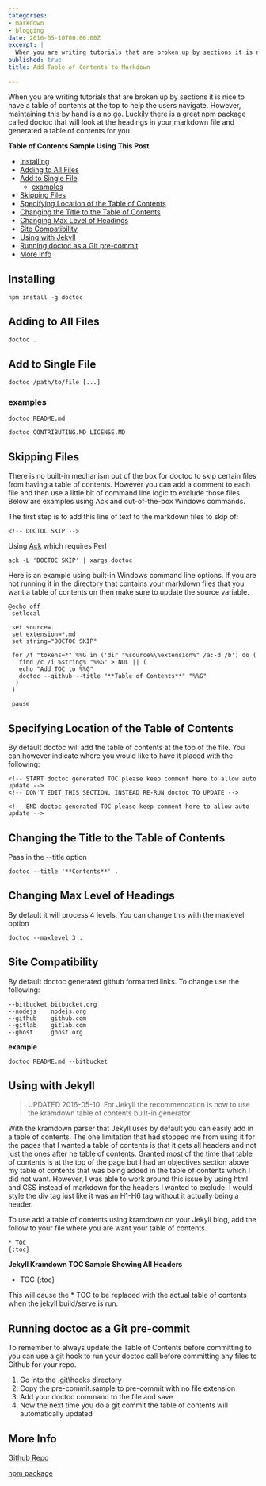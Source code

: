 ```yaml
---
categories:
- markdown
- blogging
date: 2016-05-10T00:00:00Z
excerpt: |
  When you are writing tutorials that are broken up by sections it is nice to have a table of contents at the top to help the users navigate.  However, maintaining this by hand is a no go.  Luckily there is a great npm package called doctoc that will look at the headings in your markdown file and generated a table of contents for you.
published: true
title: Add Table of Contents to Markdown

---
```


When you are writing tutorials that are broken up by sections it is nice to have a table of contents at the top to help the users navigate.  However, maintaining this by hand is a no go.  Luckily there is a great npm package called doctoc that will look at the headings in your markdown file and generated a table of contents for you.

**Table of Contents Sample Using This Post**

<!-- START doctoc generated TOC please keep comment here to allow auto update -->
<!-- DON'T EDIT THIS SECTION, INSTEAD RE-RUN doctoc TO UPDATE -->

- [Installing](#installing)
- [Adding to All Files](#adding-to-all-files)
- [Add to Single File](#add-to-single-file)
  - [examples](#examples)
- [Skipping Files](#skipping-files)
- [Specifying Location of the Table of Contents](#specifying-location-of-the-table-of-contents)
- [Changing the Title to the Table of Contents](#changing-the-title-to-the-table-of-contents)
- [Changing Max Level of Headings](#changing-max-level-of-headings)
- [Site Compatibility](#site-compatibility)
- [Using with Jekyll](#using-with-jekyll)
- [Running doctoc as a Git pre-commit](#running-doctoc-as-a-git-pre-commit)
- [More Info](#more-info)

<!-- END doctoc generated TOC please keep comment here to allow auto update -->

## Installing

    npm install -g doctoc

## Adding to All Files

    doctoc .

## Add to Single File

    doctoc /path/to/file [...]

### examples

    doctoc README.md

    doctoc CONTRIBUTING.MD LICENSE.MD

## Skipping Files

There is no built-in mechanism out of the box for doctoc to skip certain files from having a table of contents.  However you can add a comment to each file and then use a little bit of command line logic to exclude those files.  Below are examples using Ack and out-of-the-box Windows commands.

The first step is to add this line of text to the markdown files to skip of:

    <!-- DOCTOC SKIP -->

Using [Ack](http://beyondgrep.com/) which requires Perl

    ack -L 'DOCTOC SKIP' | xargs doctoc

Here is an example using built-in Windows command line options.  If you are not running it in the directory that contains your markdown files that you want a table of contents on then make sure to update the source variable.

    @echo off
     setlocal

     set source=.
     set extension=*.md
     set string="DOCTOC SKIP"

     for /f "tokens=*" %%G in ('dir "%source%\%extension%" /a:-d /b') do (
       find /c /i %string% "%%G" > NUL || (
       echo "Add TOC to %%G"
       doctoc --github --title "**Table of Contents**" "%%G"
      )
     )

     pause

## Specifying Location of the Table of Contents

By default doctoc will add the table of contents at the top of the file.  You can however indicate where you would like to have it placed with the following:

    <!-- START doctoc generated TOC please keep comment here to allow auto update -->
    <!-- DON'T EDIT THIS SECTION, INSTEAD RE-RUN doctoc TO UPDATE -->

    <!-- END doctoc generated TOC please keep comment here to allow auto update -->

## Changing the Title to the Table of Contents

Pass in the --title option

    doctoc --title '**Contents**' .

## Changing Max Level of Headings

By default it will process 4 levels.  You can change this with the maxlevel option

    doctoc --maxlevel 3 .

## Site Compatibility

By default doctoc generated github formatted links.  To change use the following:

    --bitbucket bitbucket.org
    --nodejs    nodejs.org
    --github    github.com
    --gitlab    gitlab.com
    --ghost     ghost.org

**example**

    doctoc README.md --bitbucket

## Using with Jekyll

>UPDATED 2016-05-10: For Jekyll the recommendation is now to use the kramdown table of contents built-in generator

With the kramdown parser that Jekyll uses by default you can easily add in a table of contents.  The one limitation that had stopped me from using it for the pages that I wanted a table of contents is that it gets all headers and not just the ones after he table of contents.  Granted most of the time that table of contents is at the top of the page but I had an objectives section above my table of contents that was being added in the table of contents which I did not want.  However, I was able to work around this issue by using html and CSS instead of markdown for the headers I wanted to exclude.  I would style the div tag just like it was an H1-H6 tag without it actually being a header.

To use add a table of contents using kramdown on your Jekyll blog, add the follow to your file where you are want your table of contents.

    * TOC
    {:toc}

**Jekyll Kramdown TOC Sample Showing All Headers**

- TOC
{:toc}

This will cause the * TOC to be replaced with the actual table of contents when the jekyll build/serve is run.

## Running doctoc as a Git pre-commit

To remember to always update the Table of Contents before committing to you can use a git hook to run your doctoc call before committing any files to Github for your repo.

1. Go into the .git\hooks directory
1. Copy the pre-commit.sample to pre-commit with no file extension
1. Add your doctoc command to the file and save
1. Now the next time you do a git commit the table of contents will automatically updated

## More Info

[Github Repo](https://github.com/thlorenz/doctoc)

[npm package](https://www.npmjs.com/package/doctoc)
